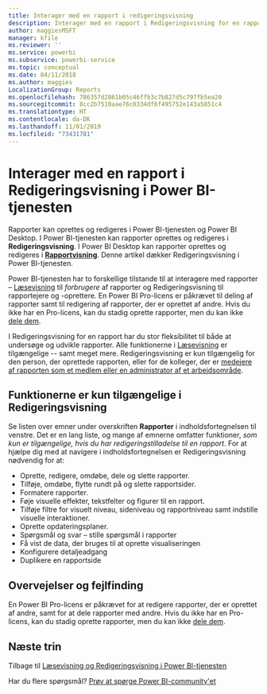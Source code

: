 ```yaml
---
title: Interager med en rapport i redigeringsvisning
description: Interager med en rapport i Redigeringsvisning for en rapport i Power BI-tjenesten
author: maggiesMSFT
manager: kfile
ms.reviewer: ''
ms.service: powerbi
ms.subservice: powerbi-service
ms.topic: conceptual
ms.date: 04/11/2018
ms.author: maggies
LocalizationGroup: Reports
ms.openlocfilehash: 786357d2861b05c46ffb3c7b827d5c797fb5ea20
ms.sourcegitcommit: 8cc2b7510aae76c0334df6f495752e143a5851c4
ms.translationtype: HT
ms.contentlocale: da-DK
ms.lasthandoff: 11/01/2019
ms.locfileid: "73431781"
---
```

# <a name="interact-with-a-report-in-editing-view-in-power-bi-service"></a>Interager med en rapport i Redigeringsvisning i Power BI-tjenesten
Rapporter kan oprettes og redigeres i Power BI-tjenesten og Power BI Desktop. I Power BI-tjenesten kan rapporter oprettes og redigeres i **Redigeringsvisning**. I Power BI Desktop kan rapporter oprettes og redigeres i [**Rapportvisning**](desktop-report-view.md). Denne artikel dækker Redigeringsvisning i Power BI-tjenesten. 

Power BI-tjenesten har to forskellige tilstande til at interagere med rapporter – [Læsevisning](consumer/end-user-reading-view.md) til *forbrugere* af rapporter og Redigeringsvisning til rapportejere og -oprettere.  En Power BI Pro-licens er påkrævet til deling af rapporter samt til redigering af rapporter, der er oprettet af andre. Hvis du ikke har en Pro-licens, kan du stadig oprette rapporter, men du kan ikke [dele dem](service-share-reports.md).    

I Redigeringsvisning for en rapport har du stor fleksibilitet til både at undersøge og udvikle rapporter. Alle funktionerne i [Læsevisning](consumer/end-user-reading-view.md) er tilgængelige -- samt meget mere. Redigeringsvisning er kun tilgængelig for den person, der oprettede rapporten, eller for de kolleger, der er [medejere af rapporten som et medlem eller en administrator af et arbejdsområde](service-create-distribute-apps.md).

## <a name="functionality-only-available-in-editing-view"></a>Funktionerne er kun tilgængelige i Redigeringsvisning
Se listen over emner under overskriften **Rapporter** i indholdsfortegnelsen til venstre. Det er en lang liste, og mange af emnerne omfatter funktioner, *som kun er tilgængelige, hvis du har redigeringstilladelse til en rapport*.  For at hjælpe dig med at navigere i indholdsfortegnelsen er Redigeringsvisning nødvendig for at:

* Oprette, redigere, omdøbe, dele og slette rapporter.
* Tilføje, omdøbe, flytte rundt på og slette rapportsider.
* Formatere rapporter.
* Føje visuelle effekter, tekstfelter og figurer til en rapport.
* Tilføje filtre for visuelt niveau, sideniveau og rapportniveau samt indstille visuelle interaktioner.
* Oprette opdateringsplaner.
* Spørgsmål og svar – stille spørgsmål i rapporter
* Få vist de data, der bruges til at oprette visualiseringen 
* Konfigurere detaljeadgang
* Duplikere en rapportside

## <a name="considerations-and-troubleshooting"></a>Overvejelser og fejlfinding
En Power BI Pro-licens er påkrævet for at redigere rapporter, der er oprettet af andre, samt for at dele rapporter med andre.  Hvis du ikke har en Pro-licens, kan du stadig oprette rapporter, men du kan ikke [dele dem](service-share-reports.md).


## <a name="next-steps"></a>Næste trin
Tilbage til [Læsevisning og Redigeringsvisning i Power BI-tjenesten](consumer/end-user-reading-view.md)

Har du flere spørgsmål? [Prøv at spørge Power BI-community'et](http://community.powerbi.com/)

